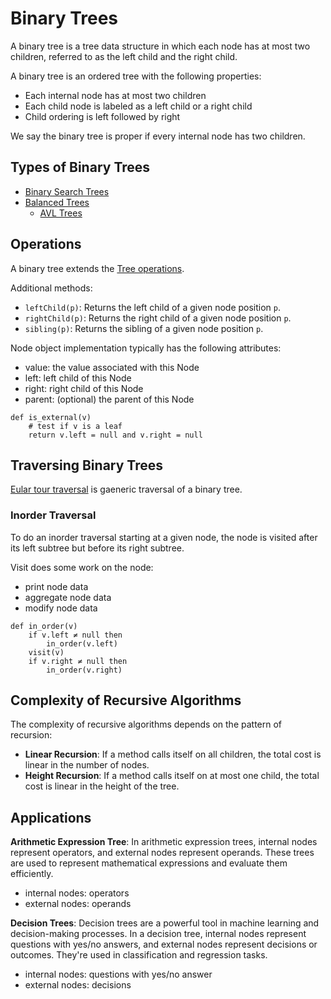 # Binary Trees

A binary tree is a tree data structure in which each node has at most two children, referred to as the left child and the right child.

A binary tree is an ordered tree with the following properties:
- Each internal node has at most two children
- Each child node is labeled as a left child or a right child
- Child ordering is left followed by right

We say the binary tree is proper if every internal node has two children.

## Types of Binary Trees

- [Binary Search Trees](./binary-search-trees.md)
- [Balanced Trees](./balanced-trees.md)
    - [AVL Trees](./avl-trees.md)

## Operations

A binary tree extends the [Tree operations](./trees.md#operations).

Additional methods:
- `leftChild(p)`: Returns the left child of a given node position `p`.
- `rightChild(p)`: Returns the right child of a given node position `p`.
- `sibling(p)`: Returns the sibling of a given node position `p`.

Node object implementation typically has the following attributes:
- value: the value associated with this Node
- left: left child of this Node
- right: right child of this Node
- parent: (optional) the parent of this Node

```
def is_external(v)
    # test if v is a leaf
    return v.left = null and v.right = null
```

## Traversing Binary Trees

[Eular tour traversal](./euler-tour-traserval.md) is gaeneric traversal of a binary tree.

### Inorder Traversal

To do an inorder traversal starting at a given node, the node is visited after its left subtree but before its right subtree.

Visit does some work on the node:
- print node data
- aggregate node data
- modify node data

```
def in_order(v)
    if v.left ≠ null then
        in_order(v.left)
    visit(v)
    if v.right ≠ null then
        in_order(v.right)
```

## Complexity of Recursive Algorithms

The complexity of recursive algorithms depends on the pattern of recursion:

- **Linear Recursion**: If a method calls itself on all children, the total cost is linear in the number of nodes.
- **Height Recursion**: If a method calls itself on at most one child, the total cost is linear in the height of the tree.

## Applications

**Arithmetic Expression Tree**: In arithmetic expression trees, internal nodes represent operators, and external nodes represent operands. These trees are used to represent mathematical expressions and evaluate them efficiently.
- internal nodes: operators
- external nodes: operands

**Decision Trees**: Decision trees are a powerful tool in machine learning and decision-making processes. In a decision tree, internal nodes represent questions with yes/no answers, and external nodes represent decisions or outcomes. They're used in classification and regression tasks.
- internal nodes: questions with yes/no answer
- external nodes: decisions